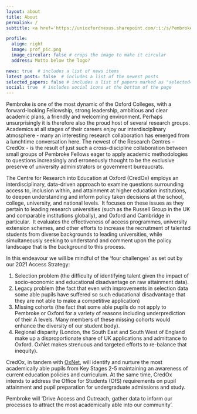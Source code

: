 ```yaml
---
layout: about
title: About
permalink: /
subtitle: <a href='https://unioxfordnexus.sharepoint.com/:i:/s/PembrokeCollege-CredOx7580469d40864413b7845f3a0135b4ae/Ede52Fd5VUtFts68pJRyITsB90pzHlgOXmRB5TvCutLylg?e=J0ggoQ'>Centre for Research into Education at Oxford</a>, Pembroke College, Oxford

profile:
  align: right
  image: prof_pic.png
  image_circular: false # crops the image to make it circular
  address: Motto below the logo?

news: true  # includes a list of news items
latest_posts: false  # includes a list of the newest posts
selected_papers: false # includes a list of papers marked as "selected={true}"
social: true  # includes social icons at the bottom of the page
---
```


Pembroke is one of the most dynamic of the Oxford Colleges, with a forward-looking Fellowship, strong leadership, ambitious and clear academic plans, a friendly and welcoming environment. Perhaps unsurprisingly it is therefore also the proud host of several research groups. Academics at all stages of their careers enjoy our interdisciplinary atmosphere - many an interesting research collaboration has emerged from a lunchtime conversation here. The newest of the Research Centres – CredOx - is the result of just such a cross-discipline collaboration between small groups of Pembroke Fellows eager to apply academic methodologies to questions increasingly and erroneously thought to be the exclusive preserve of university administrators or government bureaucrats. 

The Centre for Research into Education at Oxford (CredOx) employs an interdisciplinary, data-driven approach to examine questions surrounding access to, inclusion within, and attainment at higher education institutions, to deepen understanding and inform policy taken decisions at the school, college, university, and national levels.  It focuses on these issues as they pertain to leading research universities (such as the Russell Group in the UK and comparable institutions globally), and Oxford and Cambridge in particular.  It evaluates the effectiveness of access programmes, university extension schemes, and other efforts to increase the recruitment of talented students from diverse backgrounds to leading universities, while simultaneously seeking to understand and comment upon the policy landscape that is the background to this process.

In this endeavour we will be mindful of the ‘four challenges’ as set out by our 2021 Access Strategy: 

1. Selection problem (the difficulty of identifying talent given the impact of socio-economic and educational disadvantage on raw attainment data). 
2. Legacy problem (the fact that even with improvements in selection data some able pupils have suffered so such educational disadvantage that they are not able to make a competitive application)  
3. Missing cohorts (the fact that some able pupils do not apply to Pembroke or Oxford for a variety of reasons including underprediction of their A levels. Many members of these missing cohorts would enhance the diversity of our student body). 
4. Regional disparity (London, the South East and South West of England make up a disproportionate share of UK applications and admittance to Oxford. OxNet makes strenuous and targeted efforts to re-balance that inequity). 

CredOx, in tandem with [OxNet](https://www.oxnet.org/), will identify and nurture the most academically able pupils from Key Stages 2-5 maintaining an awareness of current education policies and curriculum. At the same time, CredOx intends to address the Office for Students (OfS) requirements on pupil attainment and pupil preparation for undergraduate admissions and study. 

Pembroke will ‘Drive Access and Outreach, gather data to inform our processes to attract the most academically able into our community’.

&nbsp;